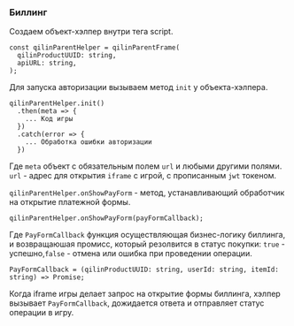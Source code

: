 ### Биллинг

Создаем объект-хэлпер внутри тега script.

```
const qilinParentHelper = qilinParentFrame(
  qilinProductUUID: string,
  apiURL: string,
);
```

Для запуска авторизации вызываем метод `init` у объекта-хэлпера.

```
qilinParentHelper.init()
  .then(meta => {
    ... Код игры
  })
  .catch(error => {
    ... Обработка ошибки авторизации
  })
```

Где `meta` объект с обязательным полем `url` и любыми другими полями. 
`url` - адрес для открытия `iframe` с игрой, с прописанным `jwt` токеном.

`qilinParentHelper.onShowPayForm` - метод, устанавливающий обработчик на открытие платежной формы.

```
qilinParentHelper.onShowPayForm(payFormCallback);
```

Где `PayFormCallback` функция осуществляющая бизнес-логику биллинга, и возвращаюшая промисс, который резолвится в статус покупки: `true` - успешно,`false` - отмена или ошибка при проведении операции.
```
PayFormCallback = (qilinProductUUID: string, userId: string, itemId: string) => Promise;
```

Когда iframe игры делает запрос на открытие формы биллинга, хэлпер вызывает `PayFormCallback`, дожидается ответа и отправляет статус операции в игру.
